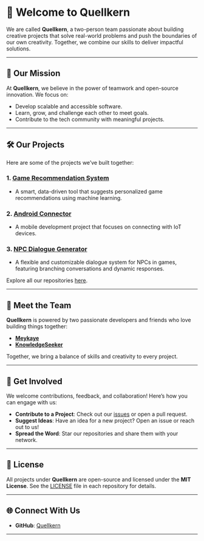 # 🚀 Welcome to **Quellkern**  

We are called **Quellkern**, a two-person team passionate about building creative projects that solve real-world problems and push the boundaries of our own creativity. Together, we combine our skills to deliver impactful solutions.  

---

## 🌟 Our Mission  
At **Quellkern**, we believe in the power of teamwork and open-source innovation. We focus on:  
- Develop scalable and accessible software.  
- Learn, grow, and challenge each other to meet goals.  
- Contribute to the tech community with meaningful projects.  

---

## 🛠️ Our Projects  

Here are some of the projects we’ve built together:  

### 1. **[Game Recommendation System](https://github.com/Quellkern/game-recommendation)**  
   - A smart, data-driven tool that suggests personalized game recommendations using machine learning.  

### 2. **[Android Connector](https://github.com/Quellkern/AndroidConnector)**  
   - A mobile development project that focuses on connecting with IoT devices.  

### 3. **[NPC Dialogue Generator](https://github.com/Quellkern/NPC-Dialogue-generator)**  
   - A flexible and customizable dialogue system for NPCs in games, featuring branching conversations and dynamic responses.  

Explore all our repositories [here](https://github.com/Quellkern).  

---

## 👥 Meet the Team  

**Quellkern** is powered by two passionate developers and friends who love building things together:  

- **[Meykaye](https://github.com/Meykaye)**  
- **[KnowledgeSeeker](https://github.com/KnowledgeSeekerOnGitHub)**  

Together, we bring a balance of skills and creativity to every project.  

---

## 🤝 Get Involved  

We welcome contributions, feedback, and collaboration! Here’s how you can engage with us:  
- **Contribute to a Project**: Check out our [issues](https://github.com/Quellkern) or open a pull request.  
- **Suggest Ideas**: Have an idea for a new project? Open an issue or reach out to us!  
- **Spread the Word**: Star our repositories and share them with your network.  

---

## 📜 License  

All projects under **Quellkern** are open-source and licensed under the **MIT License**. See the [LICENSE](LICENSE) file in each repository for details.  

---

## 🌐 Connect With Us  

- **GitHub**: [Quellkern](https://github.com/Quellkern)

---
